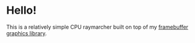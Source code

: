 # Hello!

This is a relatively simple CPU raymarcher built on top of my
[framebuffer graphics library](https://github.com/vmhl87/fbgui).
